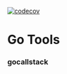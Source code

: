 [![codecov](https://codecov.io/gh/xing393939/gotools/branch/main/graph/badge.svg)](https://codecov.io/gh/xing393939/gotools)

# Go Tools

### gocallstack

